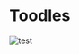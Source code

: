 # Toodles

![test](https://github.com/thombruce/toodles/actions/workflows/ci.yml/badge.svg?branch=main)
